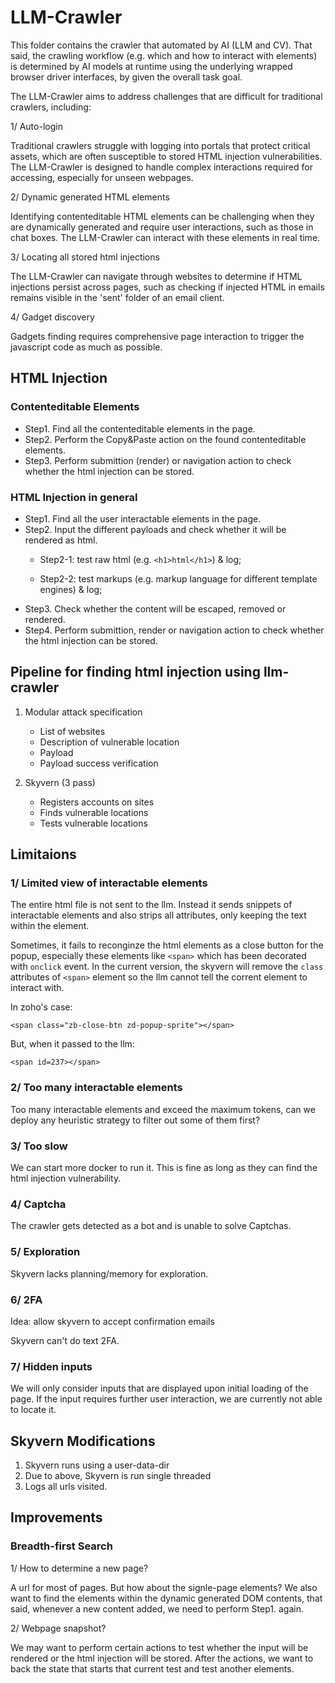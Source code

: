 # LLM-Crawler

This folder contains the crawler that automated by AI (LLM and CV). That said, the crawling workflow (e.g. which and how to interact with elements) is determined by AI models at runtime using the underlying wrapped browser driver interfaces, by given the overall task goal. 

The LLM-Crawler aims to address challenges that are difficult for traditional crawlers, including:

1/ Auto-login

Traditional crawlers struggle with logging into portals that protect critical assets, which are often susceptible to stored HTML injection vulnerabilities. The LLM-Crawler is designed to handle complex interactions required for accessing, especially for unseen webpages.

2/ Dynamic generated HTML elements

Identifying contenteditable HTML elements can be challenging when they are dynamically generated and require user interactions, such as those in chat boxes. The LLM-Crawler can interact with these elements in real time.

3/ Locating all stored html injections

The LLM-Crawler can navigate through websites to determine if HTML injections persist across pages, such as checking if injected HTML in emails remains visible in the 'sent' folder of an email client.

4/ Gadget discovery

Gadgets finding requires comprehensive page interaction to trigger the javascript code as much as possible.


## HTML Injection

### Contenteditable Elements

+ Step1. Find all the contenteditable elements in the page.
+ Step2. Perform the Copy&Paste action on the found contenteditable elements.
+ Step3. Perform submittion (render) or navigation action to check whether the html injection can be stored.

### HTML Injection in general

+ Step1. Find all the user interactable elements in the page.
+ Step2. Input the different payloads and check whether it will be rendered as html.
  + Step2-1: test raw html (e.g. `<h1>html</h1>`) & log;
  
  + Step2-2: test markups (e.g. markup language for different template engines) & log;
+ Step3. Check whether the content will be escaped, removed or rendered.
+ Step4. Perform submittion, render or navigation action to check whether the html injection can be stored.


## Pipeline for finding html injection using llm-crawler 

1. Modular attack specification
    - List of websites
    - Description of vulnerable location
    - Payload
    - Payload success verification

2. Skyvern (3 pass)
    - Registers accounts on sites
    - Finds vulnerable locations
    - Tests vulnerable locations


## Limitaions

### 1/ Limited view of interactable elements 

The entire html file is not sent to the llm. Instead it sends snippets of interactable elements and also strips all attributes, only keeping the text within the element.

Sometimes, it fails to reconginze the html elements as a close button for the popup, especially these elements like `<span>` which has been decorated with `onclick` event. In the current version, the skyvern will remove the `class` attributes of `<span>` element so the llm cannot tell the corrent element to interact with.

In zoho's case:

```
<span class="zb-close-btn zd-popup-sprite"></span>
```

But, when it passed to the llm:

```
<span id=237></span>
```

### 2/ Too many interactable elements

Too many interactable elements and exceed the maximum tokens, can we deploy any heuristic strategy to filter out some of them first?

### 3/ Too slow

We can start more docker to run it. This is fine as long as they can find the html injection vulnerability.

### 4/ Captcha

The crawler gets detected as a bot and is unable to solve Captchas.

### 5/ Exploration

Skyvern lacks planning/memory for exploration.

### 6/ 2FA

Idea: allow skyvern to accept confirmation emails

Skyvern can't do text 2FA.

### 7/ Hidden inputs

We will only consider inputs that are displayed upon initial loading of the page. If the input requires further user interaction, we are currently not able to locate it.

## Skyvern Modifications

1. Skyvern runs using a user-data-dir
2. Due to above, Skyvern is run single threaded
3. Logs all urls visited.

## Improvements

### Breadth-first Search

1/ How to determine a new page?

A url for most of pages. But how about the signle-page elements? We also want to find the elements within the dynamic generated DOM contents, that said, whenever a new content added, we need to perform Step1. again.

2/ Webpage snapshot?

We may want to perform certain actions to test whether the input will be rendered or the html injection will be stored. After the actions, we want to back the state that starts that current test and test another elements.
